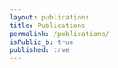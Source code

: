```yaml
---
layout: publications
title: Publications
permalink: /publications/
isPublic_b: true
published: true
---
```

